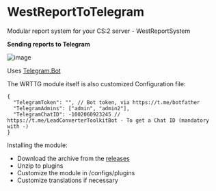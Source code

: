 # WestReportToTelegram
Modular report system for your CS:2 server - WestReportSystem

**Sending reports to Telegram**

![image](https://github.com/Stimayk/WestReportToTelegram/assets/51941742/6a8cb407-f5e8-4d35-beb9-3e67142f7264)


Uses [Telegram.Bot](https://github.com/TelegramBots/Telegram.Bot)

The WRTTG module itself is also customized
Configuration file:
```
{
  "TelegramToken": "", // Bot token, via https://t.me/botfather
  "TelegramAdmins": ["admin", "admin2"],
  "TelegramChatID": -1002060923245 // https://t.me/LeadConverterToolkitBot - To get a Chat ID (mandatory with -)
}
```

Installing the module:
+ Download the archive from the [releases](https://github.com/Stimayk/WestReportToTelegram/releases)
+ Unzip to plugins
+ Customize the module in /configs/plugins
+ Customize translations if necessary
